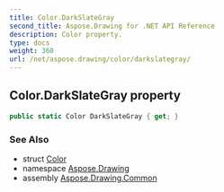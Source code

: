 ```yaml
---
title: Color.DarkSlateGray
second_title: Aspose.Drawing for .NET API Reference
description: Color property. 
type: docs
weight: 360
url: /net/aspose.drawing/color/darkslategray/
---
```

## Color.DarkSlateGray property

```csharp
public static Color DarkSlateGray { get; }
```

### See Also

* struct [Color](../)
* namespace [Aspose.Drawing](../../color/)
* assembly [Aspose.Drawing.Common](../../../)


